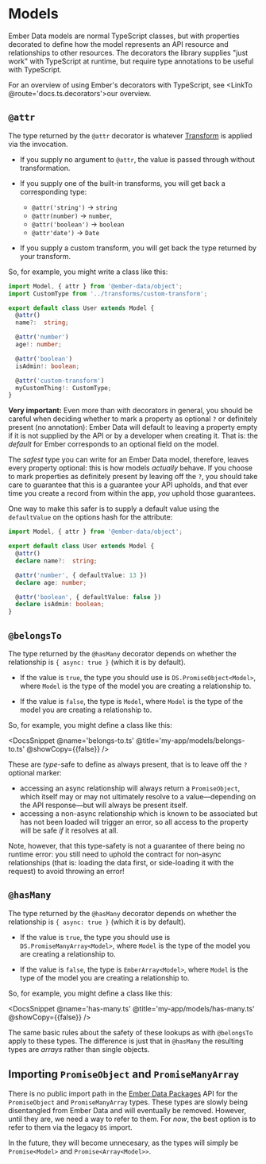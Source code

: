 # Models

Ember Data models are normal TypeScript classes, but with properties decorated to define how the model represents an API resource and relationships to other resources. The decorators the library supplies "just work" with TypeScript at runtime, but require type annotations to be useful with TypeScript.

For an overview of using Ember's decorators with TypeScript, see <LinkTo @route='docs.ts.decorators'>our overview</LinkTo>.

## `@attr`

The type returned by the `@attr` decorator is whatever [Transform](https://api.emberjs.com/ember-data/release/classes/Transform) is applied via the invocation.

- If you supply no argument to `@attr`, the value is passed through without transformation.

- If you supply one of the built-in transforms, you will get back a corresponding type:
    - `@attr('string')` → `string`
    - `@attr(number)` → `number`, 
    - `@attr('boolean')` → `boolean`
    - `@attr'date')` → `Date`

- If you supply a custom transform, you will get back the type returned by your transform.

So, for example, you might write a class like this:

```ts
import Model, { attr } from '@ember-data/object';
import CustomType from '../transforms/custom-transform';

export default class User extends Model {
  @attr()
  name?:  string;

  @attr('number')
  age!: number;

  @attr('boolean')
  isAdmin!: boolean;

  @attr('custom-transform')
  myCustomThing!: CustomType;
}
```

**Very important:** Even more than with decorators in general, you should be careful when deciding whether to mark a property as optional `?` or definitely present (no annotation): Ember Data will default to leaving a property empty if it is not supplied by the API or by a developer when creating it. That is: the *default* for Ember corresponds to an optional field on the model.

The *safest* type you can write for an Ember Data model, therefore, leaves every property optional: this is how models *actually* behave. If you choose to mark properties as definitely present by leaving off the `?`, you should take care to guarantee that this is a guarantee your API upholds, and that ever time you create a record from within the app, *you* uphold those guarantees.

One way to make this safer is to supply a default value using the `defaultValue` on the options hash for the attribute:

```ts
import Model, { attr } from '@ember-data/object';

export default class User extends Model {
  @attr()
  declare name?:  string;

  @attr('number', { defaultValue: 13 })
  declare age: number;

  @attr('boolean', { defaultValue: false })
  declare isAdmin: boolean;
}
```

## `@belongsTo`

The type returned by the `@hasMany` decorator depends on whether the relationship is `{ async: true }` (which it is by default).

- If the value is `true`, the type you should use is `DS.PromiseObject<Model>`, where `Model` is the type of the model you are creating a relationship to.

- If the value is `false`, the type is `Model`, where `Model` is the type of the model you are creating a relationship to.

So, for example, you might define a class like this:

<DocsSnippet @name='belongs-to.ts' @title='my-app/models/belongs-to.ts' @showCopy={{false}} />

These are *type*-safe to define as always present, that is to leave off the `?` optional marker:

- accessing an async relationship will always return a `PromiseObject`, which itself may or may not ultimately resolve to a value—depending on the API response—but will always be present itself.
- accessing a non-async relationship which is known to be associated but has not been loaded will trigger an error, so all access to the property will be safe *if* it resolves at all.

Note, however, that this type-safety is not a guarantee of there being no runtime error: you still need to uphold the contract for non-async relationships (that is: loading the data first, or side-loading it with the request) to avoid throwing an error!

## `@hasMany`

The type returned by the `@hasMany` decorator depends on whether the relationship is `{ async: true }` (which it is by default).

- If the value is `true`, the type you should use is `DS.PromiseManyArray<Model>`, where `Model` is the type of the model you are creating a relationship to.

- If the value is `false`, the type is `EmberArray<Model>`, where `Model` is the type of the model you are creating a relationship to.

So, for example, you might define a class like this:

<DocsSnippet @name='has-many.ts' @title='my-app/models/has-many.ts' @showCopy={{false}} />

The same basic rules about the safety of these lookups as with `@belongsTo` apply to these types. The difference is just that in `@hasMany` the resulting types are *arrays* rather than single objects.

## Importing `PromiseObject` and `PromiseManyArray`

There is no public import path in the [Ember Data Packages](https://emberjs.github.io/rfcs/0395-ember-data-packages.html) API for the `PromiseObject` and `PromiseManyArray` types. These types are slowly being disentangled from Ember Data and will eventually be removed. However, until they are, we need a way to refer to them. For *now*, the best option is to refer to them via the legacy `DS` import.

In the future, they will become unnecesary, as the types will simply be `Promise<Model>` and `Promise<Array<Model>>`.
